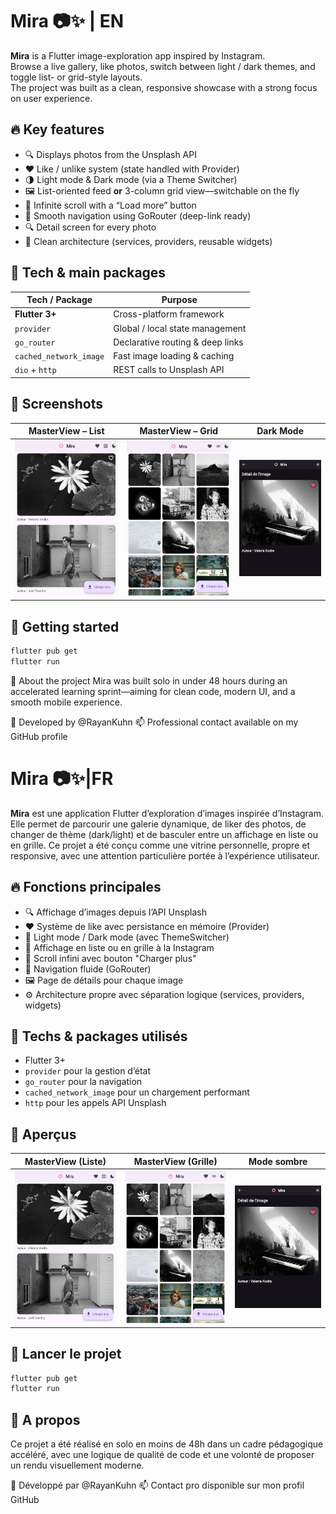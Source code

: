 # Mira 📷✨ | EN

**Mira** is a Flutter image-exploration app inspired by Instagram.  
Browse a live gallery, like photos, switch between light / dark themes, and toggle list- or grid-style layouts.  
The project was built as a clean, responsive showcase with a strong focus on user experience.

## 🔥 Key features

- 🔍 Displays photos from the Unsplash API
- ❤️ Like / unlike system (state handled with Provider)
- 🌗 Light mode & Dark mode (via a Theme Switcher)
- 🖼️ List-oriented feed **or** 3-column grid view—switchable on the fly
- 🔁 Infinite scroll with a “Load more” button
- 🧭 Smooth navigation using GoRouter (deep-link ready)
- 🔍 Detail screen for every photo
- 🧱 Clean architecture (services, providers, reusable widgets)

## 🧪 Tech & main packages

| Tech / Package | Purpose |
|----------------|---------|
| **Flutter 3+** | Cross-platform framework |
| `provider` | Global / local state management |
| `go_router` | Declarative routing & deep links |
| `cached_network_image` | Fast image loading & caching |
| `dio` + `http` | REST calls to Unsplash API |

## 📸 Screenshots

| MasterView – List | MasterView – Grid | Dark Mode |
|-------------------|-------------------|-----------|
| ![list](screenshots/list_view.png) | ![grid](screenshots/grid_view.png) | ![dark](screenshots/dark_mode.png) |


## 🚀 Getting started

```bash
flutter pub get
flutter run
```

🤝 About the project
Mira was built solo in under 48 hours during an accelerated learning sprint—aiming for clean code, modern UI, and a smooth mobile experience.

👤 Developed by @RayanKuhn
📫 Professional contact available on my GitHub profile


# Mira 📷✨|FR

**Mira** est une application Flutter d’exploration d’images inspirée d’Instagram. Elle permet de parcourir une galerie dynamique, de liker des photos, de changer de thème (dark/light) et de basculer entre un affichage en liste ou en grille. Ce projet a été conçu comme une vitrine personnelle, propre et responsive, avec une attention particulière portée à l’expérience utilisateur.

## 🔥 Fonctions principales

- 🔍 Affichage d’images depuis l’API Unsplash
- ❤️ Système de like avec persistance en mémoire (Provider)
- 🌙 Light mode / Dark mode (avec ThemeSwitcher)
- 📱 Affichage en liste ou en grille à la Instagram
- 🔁 Scroll infini avec bouton "Charger plus"
- 🧭 Navigation fluide (GoRouter)
- 🖼️ Page de détails pour chaque image
- ⚙️ Architecture propre avec séparation logique (services, providers, widgets)

## 🧪 Techs & packages utilisés

- Flutter 3+
- `provider` pour la gestion d’état
- `go_router` pour la navigation
- `cached_network_image` pour un chargement performant
- `http` pour les appels API Unsplash

## 📸 Aperçus

| MasterView (Liste) | MasterView (Grille) | Mode sombre |
|-------------------|---------------------|-------------|
| ![list](screenshots/list_view.png) | ![grid](screenshots/grid_view.png) | ![dark](screenshots/dark_mode.png) |

## 🚀 Lancer le projet

```bash
flutter pub get
flutter run
```

## 🤝 A propos

Ce projet a été réalisé en solo en moins de 48h dans un cadre pédagogique accéléré, avec une logique de qualité de code et une volonté de proposer un rendu visuellement moderne.

👤 Développé par @RayanKuhn
📫 Contact pro disponible sur mon profil GitHub


